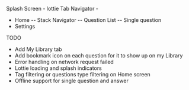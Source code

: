 Splash Screen - lottie
Tab Navigator -
  - Home
    -- Stack Navigator
      -- Question List
      -- Single question
  - Settings

TODO
- Add My Library tab
- Add bookmark icon on each question for it to show up on my Library
- Error handling on network request failed
- Lottie loading and splash indicators
- Tag filtering or questions type filtering on Home screen
- Offline support for single question and answer
